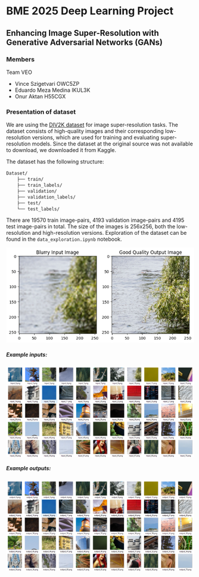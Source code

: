 # BME 2025 Deep Learning Project
## Enhancing Image Super-Resolution with Generative Adversarial Networks (GANs)

### Members
Team VEO
- Vince Szigetvari OWC5ZP
- Eduardo Meza Medina IKUL3K
- Onur Aktan H55CGX

### Presentation of dataset

We are using the [DIV2K dataset](https://www.kaggle.com/datasets/francescopignatelli/div2k-dataset-antialias?resource=download-directory) for image super-resolution tasks. The dataset consists of high-quality images and their corresponding low-resolution versions, which are used for training and evaluating super-resolution models. Since the dataset at the original source was not available to download, we downloaded it from Kaggle.

The dataset has the following structure:
```
Dataset/
    ├── train/
    ├── train_labels/
    ├── validation/
    ├── validation_labels/
    ├── test/
    └── test_labels/
```

There are 19570 train image-pairs, 4193 validation image-pairs and 4195 test image-pairs in total. The size of the images is 256x256, both the low-resolution and high-resolution versions. Exploration of the dataset can be found in the `data_exploration.ipynb` notebook.

![input_10 / output_10](readme_assets/example10.png)

##### Example inputs:
![Low Resolution Input](readme_assets/input_images.png)

##### Example outputs:
![High Resolution Output](readme_assets/output_images.png)